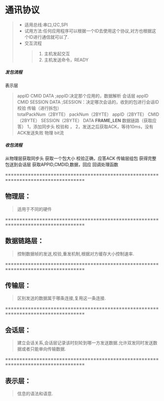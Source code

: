 # 通讯协议
> * 适用总线:串口,I2C,SPI
> * 试用方法:任何应用程序可以根据一个ID去使用这个协议,对方也根据这个ID进行通信就可以了.
> * 交互流程 
>	> 1. 主机发起交互
>	> 2. 主机发送命令，READY




##### 发包流程

表示层
> appID CMID DATA        ;appID:决定那个应用的，数据解析
会话层
> appID CMID SESSION DATA ;SESSION：决定哪次会话的，收到的包进行会话ID校验
传输（进行拆包）	
> totalPackNum（2BYTE） packNum（2BYTE） appID（2BYTE） CMID（2BYTE） SESSION（2BYTE） DATA **FRAME_LEN**
数据链路（获取应答）
> 1，添加同步头 校验和 ， 2，发送之后获取ACK，等待10ms，没有ACK发送失败
物理
> bit流

##### 收包流程 
从物理层获取同步头
获取一个包大小
校验正确，应答ACK
传输层组包
获得完整包送到会话层
获取APPID,CMDID,数据，回应
回调处理函数




















==================================================================================

## 物理层：
> 适用于不同的硬件

==================================================================================

## 数据链路层：
> 控制数据帧的发送,校验,重发机制,根据对方缓存大小控制速率.
	
==================================================================================
## 传输层：
> 区别发送的数据属于哪条连接,复用这一条连接.

==================================================================================

## 会话层：
> 建立会话关系,会话层记录该时刻轮到哪一方发送数据.允许双发同时发送数据或者只能单向传输数据.

==================================================================================

## 表示层：

> 信息的语法和语意.